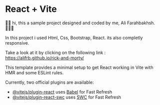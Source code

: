 # React + Vite

✋🏻 hi, this a sample project designed and coded by me, Ali Farahbakhsh. 👨🏻‍💻

In this project i used Html, Css, Bootstrap, React. its also completly responsive.

Take a look at it by clicking on the following link : https://alifrb.github.io/rick-and-morty/

This template provides a minimal setup to get React working in Vite with HMR and some ESLint rules.

Currently, two official plugins are available:

- [@vitejs/plugin-react](https://github.com/vitejs/vite-plugin-react/blob/main/packages/plugin-react/README.md) uses [Babel](https://babeljs.io/) for Fast Refresh
- [@vitejs/plugin-react-swc](https://github.com/vitejs/vite-plugin-react-swc) uses [SWC](https://swc.rs/) for Fast Refresh
